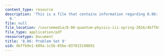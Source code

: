 ```yaml
---
content_type: resource
description: 'This is a file that contains information regarding 8.06: Problem set
  9.'
file: null
file_location: /coursemedia/8-06-quantum-physics-iii-spring-2016/4bffb9e1609a1c5b05be037015198691_MIT8_06S16_ps9.pdf
file_type: application/pdf
resourcetype: Document
title: '8.06: Problem Set 9'
uid: 4bffb9e1-609a-1c5b-05be-037015198691
---
```

